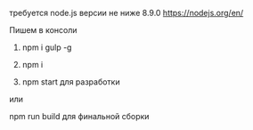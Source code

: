 требуется node.js версии не ниже 8.9.0 https://nodejs.org/en/

Пишем в консоли 

1. npm i gulp -g

2. npm i

3. npm start для разработки

или

npm run build для финальной сборки

